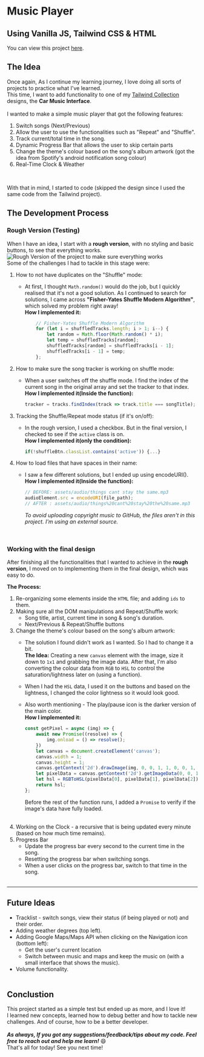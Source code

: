# Music Player
## **Using Vanilla JS, Tailwind CSS & HTML**
You can view this project [here](). <br>

## **The Idea**
Once again, As I continue my learning journey, I love doing all sorts of projects to practice what I've learned.
<br>
This time, I want to add functionality to one of my [Tailwind Collection](https://github.com/ohadosnat/tailwind-collection) designs, the **Car Music Interface**.
<br><br>
I wanted to make a simple music player that got the following features:
1. Switch songs (Next/Previous)
2. Allow the user to use the functionalities such as "Repeat" and "Shuffle".
3. Track current/total time in the song.
4. Dynamic Progress Bar that allows the user to skip certain parts
5. Change the theme's colour based on the song's album artwork (got the idea from Spotify's android notification song colour)
6. Real-Time Clock & Weather
<br>

With that in mind, I started to code (skipped the design since I used the same code from the Tailwind project).

## **The Development Process**
### **Rough Version (Testing)**
When I have an idea, I start with a **rough version**, with no styling and basic buttons, to see that everything works.<br>
![Rough Version of the project to make sure everything works](https://link) <br>
Some of the challenges I had to tackle in this stage were:
1. How to not have duplicates on the "Shuffle" mode:
    - At first, I thought `Math.random()` would do the job, but I quickly realised that it's not a good solution. As I continued to search for solutions, I came across **"Fisher-Yates Shuffle Modern Algorithm"**, which solved my problem right away!<br>
    **How I implemented it:**

        ```javascript
            // Fisher-Yates Shuffle Modern Algorithm
            for (let i = shuffledTracks.length; i > 1; i--) {
                let random = Math.floor(Math.random() * i);
                let temp = shuffledTracks[random];
                shuffledTracks[random] = shuffledTracks[i - 1];
                shuffledTracks[i - 1] = temp;
            };
        ```
2. How to make sure the song tracker is working on shuffle mode:
    - When a user switches off the shuffle mode. I find the index of the current song in the original array and set the tracker to that index.<br>
    **How I implemented it(Inside the function):**

        ```javascript
        tracker = tracks.findIndex(track => track.title === songTitle);
        ```
3. Tracking the Shuffle/Repeat mode status (if it's on/off):
    - In the rough version, I used a checkbox. But in the final version, I checked to see if the `active` class is on.<br>
    **How I implemented it(only the condition):**

        ```javascript
        if(!shuffleBtn.classList.contains('active')) {...}
        ```
4. How to load files that have spaces in their name:
    - I saw a few different solutions, but I ended up using encodeURI().<br>
    **How I implemented it(Inside the function):**

        ```javascript
        // BEFORE: assets/audio/things cant stay the same.mp3
        audioElement.src = encodeURI(file_path);
        // AFTER : assets/audio/things%20cant%20stay%20the%20same.mp3
        ```
        *To avoid uploading copyright music to GitHub, the files aren't in this project. I'm using an external source.*

<br>

### **Working with the final design**
After finishing all the functionalities that I wanted to achieve in the **rough version**, I moved on to implementing them in the final design, which was easy to do.<br>

**The Process:**
1. Re-organizing some elements inside the `HTML` file; and adding `ids` to them.
2. Making sure all the DOM manipulations and Repeat/Shuffle work:
    - Song title, artist, current time in song & song's duration.
    - Next/Previous & Repeat/Shuffle buttons
3. Change the theme's colour based on the song's album artwork:
    - The solution I found didn't work as I wanted. So I had to change it a bit. <br>
    **The Idea:** Creating a new `canvas` element with the image, size it down to `1x1` and grabbing the image data. After that, I'm also converting the colour data from `RGB` to `HSL` to control the saturation/lightness later on (using a function).
    - When I had the `HSL` data, I used it on the buttons and based on the lightness, I changed the color lightness so it would look good.
    - Also worth mentioning - The play/pause icon is the darker version of the main color.<br>
    **How I implemented it:**

        ```javascript
        const getPixel = async (img) => {
            await new Promise((resolve) => {
                img.onload = () => resolve();
            })
            let canvas = document.createElement('canvas');
            canvas.width = 1;
            canvas.height = 1;
            canvas.getContext('2d').drawImage(img, 0, 0, 1, 1, 0, 0, 1, 1);
            let pixelData = canvas.getContext('2d').getImageData(0, 0, 1, 1).data;
            let hsl = RGBToHSL(pixelData[0], pixelData[1], pixelData[2]);
            return hsl;
        };
        ```
        Before the rest of the function runs, I added a `Promise` to verify if the image's data have fully loaded.
<br><br>
4. Working on the Clock - a recursive that is being updated every minute (based on how much time remains).
5. Progress Bar
    - Update the progress bar every second to the current time in the song.
    - Resetting the progress bar when switching songs.
    - When a user clicks on the progress bar, switch to that time in the song.
<br><br>
----

## **Future Ideas**
- Tracklist - switch songs, view their status (if being played or not) and their order.
- Adding weather degrees (top left).
- Adding Google Maps/Maps API when clicking on the Navigation icon (bottom left):
    - Get the user's current location
    - Switch between music and maps and keep the music on (with a small interface that shows the music).
- Volume functionality.
<br><br>

## **Conclustion**
This project started as a simple test but ended up as more, and I love it!<br>
I learned new concepts, learned how to debug better and how to tackle new challenges. And of course, how to be a better developer.
<br><br>
***As always, If you got any suggestions/feedback/tips about my code. Feel free to reach out and help me learn!*** 😄 <br>
That's all for today! See you next time!